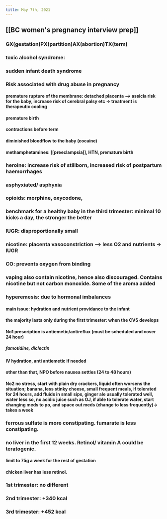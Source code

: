 ```yaml
---
title: May 7th, 2021
---
```


## [[BC women's pregnancy interview prep]]
### GX(gestation)PX(partition)AX(abortion)TX(term)
### toxic alcohol syndrome:
### sudden infant death syndrome
### Risk associated with drug abuse in pregnancy
#### premature rupture of the membrane: detached placenta --> assicia risk for the baby, increase risk of cerebral palsy etc  -> treatment is therapeutic cooling
#### premature birth
#### contractions before term
#### diminished bloodflow to the baby (cocaine)
#### methamphetamines: [[preeclampsia]], HTN, premature birth
### heroine: increase risk of stillborn, increased risk of postpartum haemorrhages
### asphyxiated/ asphyxia
### opioids: morphine, oxycodone,
### benchmark for a healthy baby in the third trimester: minimal 10 kicks a day, the stronger the better
### IUGR: disproportionally small
### nicotine: placenta vasoconstriction --> less O2 and nutrients -> IUGR
### CO: prevents oxygen from binding
### vaping also contain nicotine, hence also discouraged. Contains nicotine but not carbon monoxide. Some of the aroma added
### hyperemesis: due to hormonal imbalances
#### main issue: hydration and nutrient providance to the infant
#### the majority lasts only during the first trimester: when the CVS develops
#### No1 prescription is antiemetic/antireflux (must be scheduled and cover 24 hour)
##### famotidine, diclectin
#### IV hydration, anti antiemetic if needed
#### other than that, NPO before nausea settles (24 to 48 hours)
#### No2 no stress, start with plain dry crackers, liquid often worsens the situation; banana, less stinky cheese, small frequent meals, if tolerated for 24 hours, add fluids in small sips, ginger ale usually tolerated well, water less so, no acidic juice such as OJ, if able to tolerate water, start changing meds to po, and space out meds (change to less frequently)-> takes a week
### ferrous sulfate is more constipating. fumarate is less constipating.
### no liver in the first 12 weeks. Retinol/ vitamin A could be teratogenic.
#### limit to 75g a week for the rest of gestation
#### chicken liver has less retinol.
### 1st trimester: no different
### 2nd trimester: +340 kcal
### 3rd trimester: +452 kcal
##
